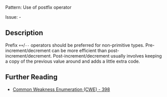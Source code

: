 Pattern: Use of postfix operator

Issue: -

## Description

Prefix `++`/`--` operators should be preferred for non-primitive types. Pre-increment/decrement can be more efficient than post-increment/decrement. Post-increment/decrement usually involves keeping a copy of the previous value around and adds a little extra code.

## Further Reading

* [Common Weakness Enumeration (CWE) - 398](https://cwe.mitre.org/data/definitions/398.html)